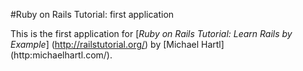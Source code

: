 #Ruby on Rails Tutorial: first application

This is the first application for
[*Ruby on Rails Tutorial: Learn Rails by Example*] (http://railstutorial.org/)
by [Michael Hartl] (http:michaelhartl.com/).
